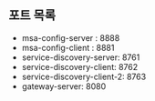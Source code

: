 ## 포트 목록 

- msa-config-server : 8888 
- msa-config-client : 8881
- service-discovery-server: 8761
- service-discovery-client: 8762
- service-discovery-client-2: 8763
- gateway-server: 8080